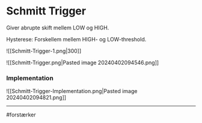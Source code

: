 # Schmitt Trigger
Giver abrupte skift mellem LOW og HIGH.

Hysterese: Forskellem mellem HIGH- og LOW-threshold.

![[Schmitt-Trigger-1.png|300]]

![[Schmitt-Trigger.png|Pasted image 20240402094546.png]]

### Implementation
![[Schmitt-Trigger-Implementation.png|Pasted image 20240402094821.png]]

---
#forstærker